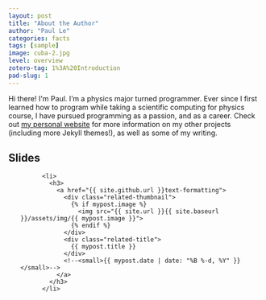 ```yaml
---
layout: post
title: "About the Author"
author: "Paul Le"
categories: facts
tags: [sample]
image: cuba-2.jpg
level: overview
zotero-tag: 1%3A%20Introduction
pad-slug: 1
---
```


Hi there! I'm Paul. I’m a physics major turned programmer. Ever since I first learned how to program while taking a scientific computing for physics course, I have pursued programming as a passion, and as a career. Check out [my personal website](https://www.lenpaul.com/) for more information on my other projects (including more Jekyll themes!), as well as some of my writing.
<div class="related">
  <h2>Slides</h2>
  <ul class="related-posts">
    
      
        
          <li>
            <h3>
              <a href="{{ site.github.url }}text-formatting">
                <div class="related-thumbnail">
                  {% if mypost.image %}
                    <img src="{{ site.url }}{{ site.baseurl }}/assets/img/{{ mypost.image }}">
                  {% endif %}
                </div>
                <div class="related-title">
                  {{ mypost.title }}
                </div>
                <!--<small>{{ mypost.date | date: "%B %-d, %Y" }}</small>-->
              </a>
            </h3>
          </li>
        
        
      
    
  </ul>
</div>